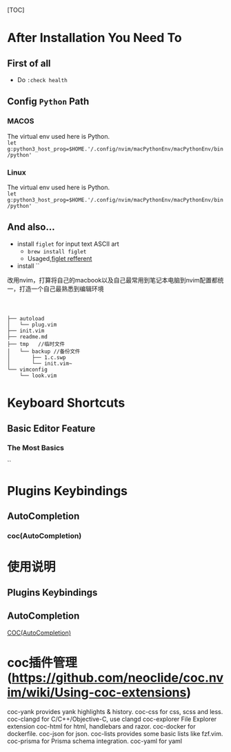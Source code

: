 [TOC]


# After Installation You Need To 
## First of all 
* Do `:check health`
## Config `Python` Path  

### MACOS
The virtual env used here is Python.  
`let g:python3_host_prog=$HOME.'/.config/nvim/macPythonEnv/macPythonEnv/bin/python'`

### Linux


The virtual env used here is Python.  
`let g:python3_host_prog=$HOME.'/.config/nvim/macPythonEnv/macPythonEnv/bin/python'`
## And also...
* install `figlet` for input text ASCII art
  * `brew install figlet`
  * Usaged,[figlet refferent](https://zhuanlan.zhihu.com/p/612411300) 
* install ``

改用nvim，打算将自己的macbook以及自己最常用到笔记本电脑到nvim配置都统一，打造一个自己最熟悉到编辑环境

# 
```

├── autoload
│   └── plug.vim
├── init.vim
├── readme.md
├── tmp   //临时文件
│   └── backup //备份文件
│       ├── 1.c.swp
│       └── init.vim~
└── vimconfig
    └── look.vim
```

# Keyboard Shortcuts
## Basic Editor Feature
### The Most Basics
``


# Plugins Keybindings
## AutoCompletion
### coc(AutoCompletion)

# 使用说明  
## Plugins Keybindings  
## AutoCompletion
[COC(AutoCompletion)](https://github.com/neoclide/coc.nvim)  


# coc插件管理(https://github.com/neoclide/coc.nvim/wiki/Using-coc-extensions)
coc-yank provides yank highlights & history.
coc-css for css, scss and less.
coc-clangd for C/C++/Objective-C, use clangd
coc-explorer File Explorer extension
coc-html for html, handlebars and razor.
coc-docker for dockerfile.
coc-json for json.
coc-lists provides some basic lists like fzf.vim.
coc-prisma for Prisma schema integration.
coc-yaml for yaml
